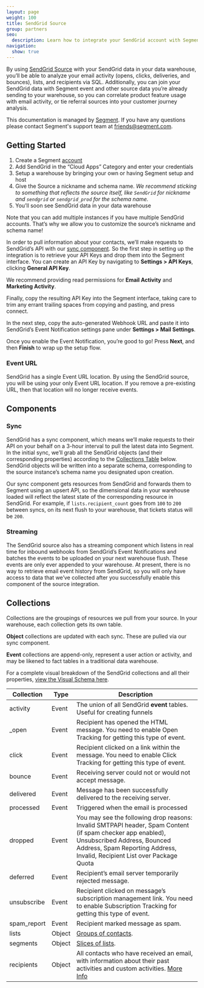 ```yaml
---
layout: page
weight: 100
title: SendGrid Source
group: partners
seo:
  description: Learn how to integrate your SendGrid account with Segment.
navigation:
  show: true
---
```


By using [SendGrid Source](https://segment.com/sources/sendgrid/?utm_medium=docs&utm_source=stripe&utm_campaign=sources) with your SendGrid data in your data warehouse, you’ll be able to analyze your email activity (opens, clicks, deliveries, and bounces), lists, and recipients via SQL. Additionally, you can join your SendGrid data with Segment event and other source data you’re already sending to your warehouse, so you can correlate product feature usage with email activity, or tie referral sources into your customer journey analysis.

This documentation is managed by [Segment](https://segment.com/?utm_medium=docs&utm_source=sendgrid&utm_campaign=sources). If you have any questions please contact Segment's support team at friends@segment.com.

## Getting Started

1. Create a Segment [account](https://segment.com/sources/sendgrid)
2. Add SendGrid in the “Cloud Apps” Category and enter your credentials
3. Setup a warehouse by bringing your own or having Segment setup and host
4. Give the Source a nickname and schema name. _We recommend sticking to something that reflects the source itself, like `SendGrid` for nickname and `sendgrid` or `sendgrid_prod` for the schema name._
5. You’ll soon see SendGrid data in your data warehouse

Note that you can add multiple instances if you have multiple SendGrid accounts. That’s why we allow you to customize the source’s nickname and schema name!

In order to pull information about your contacts, we’ll make requests to SendGrid’s API with our [sync component](#sync). So the first step in setting up the integration is to retrieve your API Keys and drop them into the Segment interface. You can create an API Key by navigating to **Settings > API Keys**, clicking **General API Key**.

We recommend providing read permissions for **Email Activity** and **Marketing Activity**.

Finally, copy the resulting API Key into the Segment interface, taking care to trim any errant trailing spaces from copying and pasting, and press connect.

In the next step, copy the auto-generated Webhook URL and paste it into SendGrid’s Event Notification settings pane under **Settings > Mail Settings**.

Once you enable the Event Notification, you’re good to go! Press **Next**, and then **Finish** to wrap up the setup flow.

### Event URL

SendGrid has a single Event URL location. By using the SendGrid source, you will be using your only Event URL location. If you remove a pre-existing URL, then that location will no longer receive events.

## Components

### Sync

SendGrid has a sync component, which means we’ll make requests to their API on your behalf on a 3-hour interval to pull the latest data into Segment. In the initial sync, we’ll grab all the SendGrid objects (and their corresponding properties) according to the [Collections Table]() below. SendGrid objects will be written into a separate schema, corresponding to the source instance’s schema name you designated upon creation.

Our sync component gets resources from SendGrid and forwards them to Segment using an upsert API, so the dimensional data in your warehouse loaded will reflect the latest state of the corresponding resource in SendGrid. For example, if `lists.recipient_count` goes from `100` to `200` between syncs, on its next flush to your warehouse, that tickets status will be `200`.

### Streaming

The SendGrid source also has a streaming component which listens in real time for inbound webhooks from SendGrid’s Event Notifications and batches the events to be uploaded on your next warehouse flush. These events are only ever appended to your warehouse. At present, there is no way to retrieve email event history from SendGrid, so you will only have access to data that we’ve collected after you successfully enable this component of the source integration.

## Collections

Collections are the groupings of resources we pull from your source. In your warehouse, each collection gets its own table.

**Object** collections are updated with each sync. These are pulled via our sync component.

**Event** collections are append-only, represent a user action or activity, and may be likened to fact tables in a traditional data warehouse.

For a complete visual breakdown of the SendGrid collections and all their properties, [view the Visual Schema here](https://www.lucidchart.com/invitations/accept/c639887d-09da-4f91-a846-1409f6dd0d56).

<div class="table-wrap">

| Collection  | Type   | Description                                                                                                                                                                                                           |
| ----------- | ------ | --------------------------------------------------------------------------------------------------------------------------------------------------------------------------------------------------------------------- |
| activity    | Event  | The union of all SendGrid **event** tables. Useful for creating funnels                                                                                                                                               |
| \_open      | Event  | Recipient has opened the HTML message. You need to enable Open Tracking for getting this type of event.                                                                                                               |
| click       | Event  | Recipient clicked on a link within the message. You need to enable Click Tracking for getting this type of event.                                                                                                     |
| bounce      | Event  | Receiving server could not or would not accept message.                                                                                                                                                               |
| delivered   | Event  | Message has been successfully delivered to the receiving server.                                                                                                                                                      |
| processed   | Event  | Triggered when the email is processed                                                                                                                                                                                 |
| dropped     | Event  | You may see the following drop reasons: Invalid SMTPAPI header, Spam Content (if spam checker app enabled), Unsubscribed Address, Bounced Address, Spam Reporting Address, Invalid, Recipient List over Package Quota |
| deferred    | Event  | Recipient’s email server temporarily rejected message.                                                                                                                                                                |
| unsubscribe | Event  | Recipient clicked on message’s subscription management link. You need to enable Subscription Tracking for getting this type of event.                                                                                 |
| spam_report | Event  | Recipient marked message as spam.                                                                                                                                                                                     |
| lists       | Object | [Groups of contacts](https://sendgrid.api-docs.io/v3.0/contacts).                                                                                                                                                     |
| segments    | Object | [Slices of lists](https://sendgrid.api-docs.io/v3.0/contacts).                                                                                                                                                        |
| recipients  | Object | All contacts who have received an email, with information about their past activities and custom activities. [More Info](https://sendgrid.api-docs.io/v3.0/contacts)                                                  |

</div>
